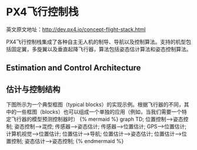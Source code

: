 # PX4飞行控制栈

英文原文地址：http://dev.px4.io/concept-flight-stack.html

PX4飞行控制栈集成了各种自主无人机的制导、导航以及控制算法。支持的机型包括固定翼，多旋翼以及垂直起降飞行器，算法包括姿态估计算法和姿态控制算法。

## Estimation and Control Architecture

## **估计与控制结构**

下图所示为一个典型框图（typical blocks）的实现示例。根据飞行器的不同，其中的一些框图（blocks）也可以组成一个单独的应用（例如，当我们需要一个特定飞行器的模型预测控制器时）
{% mermaid %}
graph TD;
  位置控制-->姿态控制;
  姿态控制-->混控;
  传感器-->姿态估计;
  传感器-->位置估计;
  GPS-->位置估计;
  计算机视觉-->位置估计;
  位置估计-->导航;
  位置估计-->姿态估计;
  位置估计-->位置控制;
  姿态估计-->姿态控制;
{% endmermaid %}